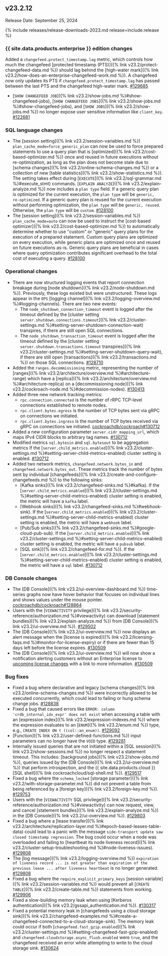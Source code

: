 ## v23.2.12

Release Date: September 25, 2024

{% include releases/release-downloads-2023.md release=include.release %}

<h3 id="v23-2-12-{{-site.data.products.enterprise-}}-edition-changes">{{ site.data.products.enterprise }} edition changes</h3>

 Added a `changefeed.protect_timestamp.lag` metric, which controls how much the changefeed [protected timestamp (PTS)]({% link v23.2/protect-changefeed-data.md %}) should lag behind the [high-water mark]({% link v23.2/how-does-an-enterprise-changefeed-work.md %}). A changefeed now only updates its PTS if `changefeed.protect_timestamp.lag` has passed between the last PTS and the changefeed high-water mark. [#129685][#129685]
- [`SHOW CHANGEFEED JOB`]({% link v23.2/show-jobs.md %}#show-changefeed-jobs), [`SHOW CHANGEFEED JOBS`]({% link v23.2/show-jobs.md %}#show-changefeed-jobs), and [`SHOW JOBS`]({% link v23.2/show-jobs.md %}) no longer expose user sensitive information like `client_key`. [#122681][#122681]

<h3 id="v23-2-12-sql-language-changes">SQL language changes</h3>

- The [session setting]({% link v23.2/session-variables.md %}) `plan_cache_mode=force_generic_plan` can now be used to force prepared statements to use a query plan that is [optimized]({% link v23.2/cost-based-optimizer.md %}) once and reused in future executions without re-optimization, as long as the plan does not become stale due to [schema changes]({% link v23.2/online-schema-changes.md %}) or a collection of new [table statistics]({% link v23.2/show-statistics.md %}). The setting takes effect during [`EXECUTE`]({% link v23.2/sql-grammar.md %}#execute_stmt) commands. [`EXPLAIN ANALYZE`]({% link v23.2/explain-analyze.md %}) now includes a `plan type` field. If a generic query plan is optimized for the current execution, the `plan type` will be `generic, re-optimized`. If a generic query plan is reused for the current execution without performing optimization, the `plan type` will be `generic, reused`. Otherwise, the `plan type` will be `custom`. [#128100][#128100]
- The [session setting]({% link v23.2/session-variables.md %}) `plan_cache_mode=auto` can now be used to instruct the [cost-based optimizer]({% link v23.2/cost-based-optimizer.md %}) to automatically determine whether to use "custom" or "generic" query plans for the execution of a prepared statement. Custom query plans are optimized on every execution, while generic plans are optimized once and reused on future executions as-is. Generic query plans are beneficial in cases where query optimization contributes significant overhead to the total cost of executing a query. [#128100][#128100]

<h3 id="v23-2-12-operational-changes">Operational changes</h3>

- There are now structured logging events that report connection breakage during [node shutdown]({% link v23.2/node-shutdown.md %}). Previously, these logs existed but were unstructured. These logs appear in the `OPS` [logging channel]({% link v23.2/logging-overview.md %}#logging-channels). There are two new events:
  - The `node_shutdown_connection_timeout` event is logged after the timeout defined by the [cluster setting `server.shutdown.connections.timeout`]({% link v23.2/cluster-settings.md %}#setting-server-shutdown-connection-wait) transpires, if there are still open SQL connections.
  - The `node_shutdown_transaction_timeout` event is logged after the timeout defined by the [cluster setting `server.shutdown.transactions.timeout` transpires]({% link v23.2/cluster-settings.md %}#setting-server-shutdown-query-wait), if there are still open [transactions]({% link v23.2/transactions.md %}) on those SQL connections. [#128710][#128710]
- Added the `ranges.decommissioning` metric, representing the number of [ranges]({% link v23.2/architecture/overview.md %}#architecture-range) which have a [replica]({% link v23.2/architecture/overview.md %}#architecture-replica) on a [decommissioning node]({% link v23.2/cockroach-node.md %}#decommission-nodes). [#130413][#130413]
- Added three new network tracking metrics:
  - `rpc.connection.connected` is the number of rRPC TCP-level connections established to remote nodes.
  - `rpc.client.bytes.egress` is the number of TCP bytes sent via gRPC on connections we initiated.
  - `rpc.client.bytes.ingress` is the number of TCP bytes received via gRPC on connections we initiated. [cockroachdb/cockroach#130712][#130712]
- Added a new configuration parameter `server.cidr_mapping_url`, which maps IPv4 CIDR blocks to arbitrary tag names. [#130712][#130712]
- Modified metrics `sql.bytesin` and `sql.bytesout` to be aggregation metrics If the [`server.child_metrics.enabled`]({% link v23.2/cluster-settings.md %}#setting-server-child-metrics-enabled) cluster setting is enabled. [#130712][#130712]
- Added two network metrics, `changefeed.network.bytes_in` and `changefeed.network.bytes_out`. These metrics track the number of bytes sent by individual [changefeeds]({% link v23.2/create-and-configure-changefeeds.md %}) to the following sinks:
  - [Kafka sinks]({% link v23.2/changefeed-sinks.md %}#kafka). If the [`server.child_metrics.enabled`]({% link v23.2/cluster-settings.md %}#setting-server-child-metrics-enabled) cluster setting is enabled, the metric will have a `kafka` label.
  - [Webhook sinks]({% link v23.2/changefeed-sinks.md %}#webhook-sink). If the [`server.child_metrics.enabled`]({% link v23.2/cluster-settings.md %}#setting-server-child-metrics-enabled) cluster setting is enabled, the metric will have a `webhook` label.
  - [Pub/Sub sinks]({% link v23.2/changefeed-sinks.md %}#google-cloud-pub-sub). If the [`server.child_metrics.enabled`]({% link v23.2/cluster-settings.md %}#setting-server-child-metrics-enabled) cluster setting is enabled, the metric will have a `pubsub` label.
  - [SQL sink]({% link v23.2/changefeed-for.md %}). If the [`server.child_metrics.enabled`]({% link v23.2/cluster-settings.md %}#setting-server-child-metrics-enabled) cluster setting is enabled, the metric will have a `sql` label. [#130712][#130712]

<h3 id="v23-2-12-db-console-changes">DB Console changes</h3>

- The [DB Console]({% link v23.2/ui-overview-dashboard.md %}) time-series graphs now have hover behavior that focuses on individual lines and shows values under the mouse pointer. [cockroachdb/cockroach#128864][#128864]
- Users with the [`VIEWACTIVITY` privilege]({% link v23.2/security-reference/authorization.md %}#viewactivity) can download [statement bundles]({% link v23.2/explain-analyze.md %}) from [DB Console]({% link v23.2/ui-overview.md %}). [#129502][#129502]
- The [DB Console]({% link v23.2/ui-overview.md %}) now displays an alert message when the [license is expired]({% link v23.2/licensing-faqs.md %}#monitor-for-license-expiry) or if there are fewer than 15 days left before the license expires. [#130509][#130509]
- The [DB Console]({% link v23.2/ui-overview.md %}) will now show a notification alerting customers without an Enterprise license to [upcoming license changes](https://www.cockroachlabs.com/enterprise-license-update/) with a link to more information. [#130509][#130509]

<h3 id="v23-2-12-bug-fixes">Bug fixes</h3>

- Fixed a bug where declarative and legacy [schema changes]({% link v23.2/online-schema-changes.md %}) were incorrectly allowed to be executed concurrently, which could lead to failing or hung schema change jobs. [#128838][#128838]
- Fixed a bug that caused errors like `ERROR: column 'crdb_internal_idx_expr' does not exist` when accessing a table with an [expression index]({% link v23.2/expression-indexes.md %}) where the expression evaluates to an [`ENUM`]({% link v23.2/enum.md %}) type, e.g., `CREATE INDEX ON t ((col::an_enum))`. [#129092][#129092]
- [Function]({% link v23.2/user-defined-functions.md %}) input parameters can no longer have the `VOID` type. [#129281][#129281]
- Internally issued queries that are not initiated within a [SQL session]({% link v23.2/show-sessions.md %}) no longer respect a statement timeout. This includes: [background jobs]({% link v23.2/show-jobs.md %}), queries issued by the [DB Console]({% link v23.2/ui-overview.md %}) that perform introspection, and the {{ site.data.products.cloud }} [SQL shell]({% link cockroachcloud/sql-shell.md %}). [#129517][#129517]
- Fixed a bug where the `schema_locked` [storage parameter]({% link v23.2/with-storage-parameter.md %}) did not prevent a table from being referenced by a [foreign key]({% link v23.2/foreign-key.md %}). [#129753][#129753]
- Users with the [`VIEWACTIVITY` SQL privilege]({% link v23.2/security-reference/authorization.md %}#viewactivity) can now request, view, and cancel [statement bundles]({% link v23.2/explain-analyze.md %}) in the [DB Console]({% link v23.2/ui-overview.md %}). [#129803][#129803]
- Fixed a bug where a [lease transfer]({% link v23.2/architecture/replication-layer.md %}#epoch-based-leases-table-data) could lead to a panic with the message `side-transport update saw closed timestamp regression`. The bug could occur when a node was overloaded and failing to [heartbeat its node liveness record]({% link v23.2/cluster-setup-troubleshooting.md %}#node-liveness-issues). [#129808][#129808]
- The [log message]({% link v23.2/logging-overview.md %}) `expiration of liveness record ... is not greater than expiration of the previous lease ... after liveness heartbeat` is no longer generated. [#129808][#129808]
- Fixed a bug where the `require_explicit_primary_keys` [session variable]({% link v23.2/session-variables.md %}) would prevent all [`CREATE TABLE`]({% link v23.2/create-table.md %}) statements from working. [#129906][#129906]
- Fixed a slow-building memory leak when using [Kerberos authentication]({% link v23.2/gssapi_authentication.md %}). [#130317][#130317]
- Fixed a potential memory leak in [changefeeds using a cloud storage sink]({% link v23.2/changefeed-examples.md %}#create-a-changefeed-connected-to-a-cloud-storage-sink). The memory leak could occur if both [`changefeed.fast_gzip.enabled`]({% link v23.2/cluster-settings.md %}#setting-changefeed-fast-gzip-enabled) and `changefeed.cloudstorage.async_flush.enabled` were `true`, and the changefeed received an error while attempting to write to the cloud storage sink. [#130624][#130624]

[#122681]: https://github.com/cockroachdb/cockroach/pull/122681
[#128100]: https://github.com/cockroachdb/cockroach/pull/128100
[#128382]: https://github.com/cockroachdb/cockroach/pull/128382
[#128710]: https://github.com/cockroachdb/cockroach/pull/128710
[#128835]: https://github.com/cockroachdb/cockroach/pull/128835
[#128838]: https://github.com/cockroachdb/cockroach/pull/128838
[#128864]: https://github.com/cockroachdb/cockroach/pull/128864
[#129092]: https://github.com/cockroachdb/cockroach/pull/129092
[#129281]: https://github.com/cockroachdb/cockroach/pull/129281
[#129502]: https://github.com/cockroachdb/cockroach/pull/129502
[#129517]: https://github.com/cockroachdb/cockroach/pull/129517
[#129685]: https://github.com/cockroachdb/cockroach/pull/129685
[#129753]: https://github.com/cockroachdb/cockroach/pull/129753
[#129803]: https://github.com/cockroachdb/cockroach/pull/129803
[#129808]: https://github.com/cockroachdb/cockroach/pull/129808
[#129906]: https://github.com/cockroachdb/cockroach/pull/129906
[#130045]: https://github.com/cockroachdb/cockroach/pull/130045
[#130317]: https://github.com/cockroachdb/cockroach/pull/130317
[#130413]: https://github.com/cockroachdb/cockroach/pull/130413
[#130509]: https://github.com/cockroachdb/cockroach/pull/130509
[#130624]: https://github.com/cockroachdb/cockroach/pull/130624
[#130712]: https://github.com/cockroachdb/cockroach/pull/130712

